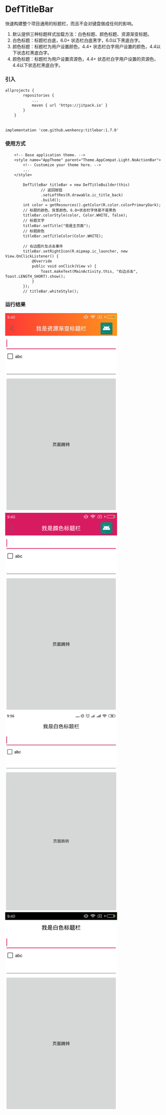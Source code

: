 # DefTitleBar
快速构建整个项目通用的标题栏，而且不会对键盘做成任何的影响。
1. 默认提供三种标题样式加载方法：白色标题、颜色标题、资源渐变标题。
2. 白色标题：标题栏白底，6.0+ 状态栏白底黑字，6.0以下黑底白字。
3. 颜色标题：标题栏为用户设置颜色，4.4+ 状态栏白字用户设置的颜色，4.4以下状态栏黑底白字。
4. 颜色标题：标题栏为用户设置资源色，4.4+ 状态栏白字用户设置的资源色，4.4以下状态栏黑底白字。
### 引入

```
allprojects {
		repositories {
			...
			maven { url 'https://jitpack.io' }
		}
	}


implementation 'com.github.wenkency:titlebar:1.7.0'

```

### 使用方式
```
    <!-- Base application theme. -->
    <style name="AppTheme" parent="Theme.AppCompat.Light.NoActionBar">
        <!-- Customize your theme here. -->
        ...
    </style>

        DefTitleBar titleBar = new DefTitleBuilder(this)
                // 返回按钮
                .setLeftRes(R.drawable.ic_title_back)
                .build();
        int color = getResources().getColor(R.color.colorPrimaryDark);
        // 标题的颜色、背景颜色、6.0+状态栏字体是不是黑色
        titleBar.colorStyle(color, Color.WHITE, false);
        // 标题文字
        titleBar.setTitle("我是主页面");
        // 标题颜色
        titleBar.setTitleColor(Color.WHITE);

        // 右边图片及点击事件
        titleBar.setRightIcon(R.mipmap.ic_launcher, new View.OnClickListener() {
            @Override
            public void onClick(View v) {
                Toast.makeText(MainActivity.this, "右边点击", Toast.LENGTH_SHORT).show();
            }
        });
        // titleBar.whiteStyle();

```

### 运行结果

<img src="screenshot/image.jpg" width="360px"/>

<img src="screenshot/image1.png" width="360px"/>

<img src="screenshot/image3.jpg" width="360px"/>

<img src="screenshot/image2.png" width="360px"/>